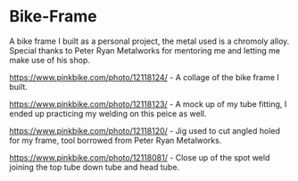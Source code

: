 # Bike-Frame
A bike frame I built as a personal project, the metal used is a chromoly alloy. Special thanks to Peter Ryan Metalworks for mentoring me and letting me make use of his shop.  

https://www.pinkbike.com/photo/12118124/ - A collage of the bike frame I built.

https://www.pinkbike.com/photo/12118123/ - A mock up of my tube fitting, I ended up practicing my welding on this peice as well.

https://www.pinkbike.com/photo/12118120/ - Jig used to cut angled holed for my frame, tool borrowed from Peter Ryan Metalworks.

https://www.pinkbike.com/photo/12118081/ - Close up of the spot weld joining the top tube down tube and head tube.
